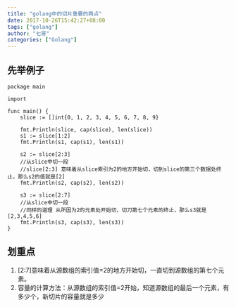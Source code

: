 ```yaml
---
title: "golang中的切片重要的两点"
date: 2017-10-26T15:42:27+08:00
tags: ["golang"]
author: "七哥"
categories: ["Golang"]
---
```


## 先举例子
```
package main

import

func main() {
	slice := []int{0, 1, 2, 3, 4, 5, 6, 7, 8, 9}

	fmt.Println(slice, cap(slice), len(slice))
	s1 := slice[1:2]
	fmt.Println(s1, cap(s1), len(s1))

	s2 := slice[2:3]
	//从slice中切一段
	//slice[2:3] 意味着从slice索引为2的地方开始切，切到slice的第三个数据处终止，那么s2的值就是[2]
	fmt.Println(s2, cap(s2), len(s2))

	s3 := slice[2:7]
	//从slice中切一段
	//同样的道理 从所因为2的元素处开始切，切刀第七个元素的终止，那么s3就是[2,3,4,5,6]
	fmt.Println(s3, cap(s3), len(s3))
}

```

## 划重点
1. [2:7]意味着从源数组的索引值=2的地方开始切，一直切到源数组的第七个元素。
2. 容量的计算方法：从源数组的索引值=2开始，知道源数组的最后一个元素，有多少个，新切片的容量就是多少
